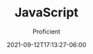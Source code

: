 ---
title: "JavaScript"
date: 2021-09-12T17:13:27-06:00
subtitle: "Proficient"
level: 80
draft: false
weight: 5
---
